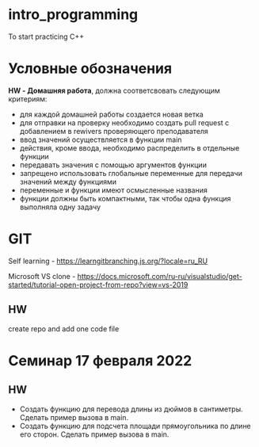 # intro_programming
To start practicing C++

# Условные обозначения
**HW - Домашняя работа**, должна соответсвовать следующим критериям:
- для каждой домашней работы создается новая ветка
- для отправки на проверку необходимо создать pull request с добавлением в rewivers проверяющего преподавателя
- ввод значений осуществляется в функции main
- действия, кроме ввода, необходимо распределить в отдельные функции
- передавать значения с помощью аргументов функции
- запрещено использовать глобальные переменные для передачи значений между функциями
- переменные и функции имеют осмысленные названия
- функции должны быть компактными, так чтобы одна функция выполняла одну задачу

# GIT
Self learning - https://learngitbranching.js.org/?locale=ru_RU

Microsoft VS clone - https://docs.microsoft.com/ru-ru/visualstudio/get-started/tutorial-open-project-from-repo?view=vs-2019


## HW
create repo and add one code file

# Семинар 17 февраля 2022

## HW
- Создать функцию для перевода длины из дюймов в сантиметры. Сделать пример вызова в main.
- Создать функцию для подсчета площади прямоугольника по длине его сторон. Сделать пример вызова в main.

